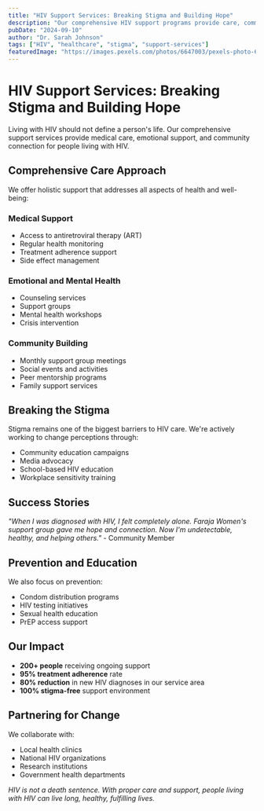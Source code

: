 ```yaml
---
title: "HIV Support Services: Breaking Stigma and Building Hope"
description: "Our comprehensive HIV support programs provide care, community, and hope for people living with HIV."
pubDate: "2024-09-10"
author: "Dr. Sarah Johnson"
tags: ["HIV", "healthcare", "stigma", "support-services"]
featuredImage: "https://images.pexels.com/photos/6647003/pexels-photo-6647003.jpeg"
---
```


# HIV Support Services: Breaking Stigma and Building Hope

Living with HIV should not define a person's life. Our comprehensive support services provide medical care, emotional support, and community connection for people living with HIV.

## Comprehensive Care Approach

We offer holistic support that addresses all aspects of health and well-being:

### Medical Support
- Access to antiretroviral therapy (ART)
- Regular health monitoring
- Treatment adherence support
- Side effect management

### Emotional and Mental Health
- Counseling services
- Support groups
- Mental health workshops
- Crisis intervention

### Community Building
- Monthly support group meetings
- Social events and activities
- Peer mentorship programs
- Family support services

## Breaking the Stigma

Stigma remains one of the biggest barriers to HIV care. We're actively working to change perceptions through:

- Community education campaigns
- Media advocacy
- School-based HIV education
- Workplace sensitivity training

## Success Stories

*"When I was diagnosed with HIV, I felt completely alone. Faraja Women's support group gave me hope and connection. Now I'm undetectable, healthy, and helping others."* - Community Member

## Prevention and Education

We also focus on prevention:
- Condom distribution programs
- HIV testing initiatives
- Sexual health education
- PrEP access support

## Our Impact

- **200+ people** receiving ongoing support
- **95% treatment adherence** rate
- **80% reduction** in new HIV diagnoses in our service area
- **100% stigma-free** support environment

## Partnering for Change

We collaborate with:
- Local health clinics
- National HIV organizations
- Research institutions
- Government health departments

*HIV is not a death sentence. With proper care and support, people living with HIV can live long, healthy, fulfilling lives.*